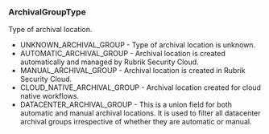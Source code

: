 ### ArchivalGroupType
Type of archival location.

- UNKNOWN_ARCHIVAL_GROUP - Type of archival location is unknown.
- AUTOMATIC_ARCHIVAL_GROUP - Archival location is created automatically and managed by Rubrik Security Cloud.
- MANUAL_ARCHIVAL_GROUP - Archival location is created in Rubrik Security Cloud.
- CLOUD_NATIVE_ARCHIVAL_GROUP - Archival location created for cloud native workflows.
- DATACENTER_ARCHIVAL_GROUP - This is a union field for both automatic and manual archival locations.
It is used to filter all datacenter archival groups irrespective of
whether they are automatic or manual.
